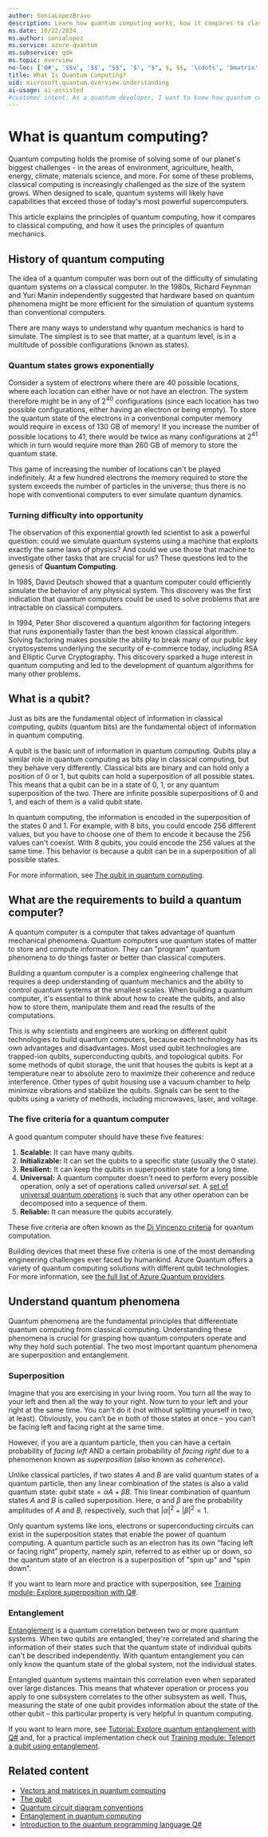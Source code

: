 ```yaml
---
author: SoniaLopezBravo
description: Learn how quantum computing works, how it compares to classical computing, and how it uses the principles of quantum mechanics.
ms.date: 10/22/2024
ms.author: sonialopez
ms.service: azure-quantum
ms.subservice: qdk
ms.topic: overview
no-loc: ['Q#', '$$v', '$$', "$$", '$', "$", $, $$, '\cdots', 'bmatrix', '\ddots', '\equiv', '\sum', '\begin', '\end', '\sqrt', '\otimes', '{', '}', '\text', '\phi', '\kappa', '\psi', '\alpha', '\beta', '\gamma', '\delta', '\omega', '\bra', '\ket', '\boldone', '\\\\', '\\', '=', '\frac', '\text', '\mapsto', '\dagger', '\to', '\begin{cases}', '\end{cases}', '\operatorname', '\braket', '\id', '\expect', '\defeq', '\variance', '\dd', '&', '\begin{align}', '\end{align}', '\Lambda', '\lambda', '\Omega', '\mathrm', '\left', '\right', '\qquad', '\times', '\big', '\langle', '\rangle', '\bigg', '\Big', '|', '\mathbb', '\vec', '\in', '\texttt', '\ne', '<', '>', '\leq', '\geq', '~~', '~', '\begin{bmatrix}', '\end{bmatrix}', '\_', Quantum Development Kit, Quantum machine learning, Quantum Intermediate Representation, target, targets]
title: What Is Quantum Computing?
uid: microsoft.quantum.overview.understanding
ai-usage: ai-assisted
#customer intent: As a quantum developer, I want to know how quantum computing works
---
```


# What is quantum computing?

Quantum computing holds the promise of solving some of our planet's biggest challenges - in the areas of environment, agriculture, health, energy, climate, materials science, and more. For some of these problems, classical computing is increasingly challenged as the size of the system grows. When designed to scale, quantum systems will likely have capabilities that exceed those of today's most powerful supercomputers.

This article explains the principles of quantum computing, how it compares to classical computing, and how it uses the principles of quantum mechanics.

## History of quantum computing

The idea of a quantum computer was born out of the difficulty of simulating quantum systems on a classical computer. In the 1980s, Richard Feynman and Yuri Manin independently suggested that hardware based on quantum phenomena might be more efficient for the simulation of quantum systems than conventional computers.

There are many ways to understand why quantum mechanics is hard to simulate. The simplest is to see that matter, at a quantum level, is in a multitude of possible configurations (known as states).

### Quantum states grows exponentially

Consider a system of electrons where there are $40$ possible locations, where each location can either have or not have an electron. The system therefore might be in any of $2^{40}$ configurations (since each location has two possible configurations, either having an electron or being empty). To store the quantum state of the electrons in a conventional computer memory would require in excess of $130$ GB of memory! If you increase the number of possible locations to $41$, there would be twice as many configurations at $2^{41}$ which in turn would require more than $260$ GB of memory to store the quantum state.

This game of increasing the number of locations can't be played indefinitely. At a few hundred electrons the memory required to store the system exceeds the number of particles in the universe; thus there is no hope with conventional computers to ever simulate quantum dynamics.

### Turning difficulty into opportunity

The observation of this exponential growth led scientist to ask a powerful question: could we simulate quantum systems using a machine that exploits exactly the same laws of physics? And could we use those that machine to investigate other tasks that are crucial for us? These questions led to the genesis of **Quantum Computing**.

In 1985, David Deutsch showed that a quantum computer could efficiently simulate the behavior of any physical system. This discovery was the first indication that quantum computers could be used to solve problems that are intractable on classical computers.

In 1994, Peter Shor discovered a quantum algorithm for factoring integers that runs exponentially faster than the best known classical algorithm. Solving factoring makes possible the ability to break many of our public key cryptosystems underlying the security of e-commerce today, including RSA and Elliptic Curve Cryptography. This discovery sparked a huge interest in quantum computing and led to the development of quantum algorithms for many other problems.

## What is a qubit?

Just as bits are the fundamental object of information in classical computing, *qubits* (quantum bits) are the fundamental object of information in quantum computing.

A qubit is the basic unit of information in quantum computing. Qubits play a similar role in quantum computing as bits play in classical computing, but they behave very differently. Classical bits are binary and can hold only a position of $0$ or $1$, but qubits can hold a superposition of all possible states. This means that a qubit can be in a state of 0, 1, or any quantum superposition of the two. There are infinite possible superpositions of 0 and 1, and each of them is a valid qubit state.

In quantum computing, the information is encoded in the superposition of the states 0 and 1. For example, with 8 bits, you could encode $256$ different values, but you have to choose one of them to encode it because the 256 values can't coexist. With 8 qubits, you could encode the 256 values at the same time. This behavior is because a qubit can be in a superposition of all possible states.

For more information, see [The qubit in quantum computing](xref:microsoft.quantum.concepts.qubit).

## What are the requirements to build a quantum computer?

A quantum computer is a computer that takes advantage of quantum mechanical phenomena. Quantum computers use quantum states of matter to store and compute information. They can "program" quantum phenomena to do things faster or better than classical computers.

Building a quantum computer is a complex engineering challenge that requires a deep understanding of quantum mechanics and the ability to control quantum systems at the smallest scales. When building a quantum computer, it's essential to think about how to create the qubits, and also how to store them, manipulate them and read the results of the computations. 

This is why scientists and engineers are working on different qubit technologies to build quantum computers, because each technology has its own advantages and disadvantages. Most used qubit technologies are trapped-ion qubits, superconducting qubits, and topological qubits. For some methods of qubit storage, the unit that houses the qubits is kept at a temperature near to absolute zero to maximize their coherence and reduce interference. Other types of qubit housing use a vacuum chamber to help minimize vibrations and stabilize the qubits. Signals can be sent to the qubits using a variety of methods, including microwaves, laser, and voltage.

### The five criteria for a quantum computer

A good quantum computer should have these five features:

1. **Scalable:** It can have many qubits.
1. **Initializable:** It can set the qubits to a specific state (usually the 0 state).
1. **Resilient:** It can keep the qubits in superposition state for a long time.
1. **Universal:** A quantum computer doesn't need to perform every possible operation, only a set of operations called *universal set*. A [set of universal quantum operations](xref:microsoft.quantum.concepts.tfactories#universal-set-of-quantum-gates) is such that any other operation can be decomposed into a sequence of them.
1. **Reliable:** It can measure the qubits accurately.

These five criteria are often known as the [Di Vincenzo criteria](https://en.wikipedia.org/wiki/DiVincenzo%27s_criteria) for quantum computation.

Building devices that meet these five criteria is one of the most demanding engineering challenges ever faced by humankind. Azure Quantum offers a variety of quantum computing solutions with different qubit technologies. For more information, see [the full list of Azure Quantum providers](xref:microsoft.quantum.reference.qc-target-list).

## Understand quantum phenomena

Quantum phenomena are the fundamental principles that differentiate quantum computing from classical computing. Understanding these phenomena is crucial for grasping how quantum computers operate and why they hold such potential. The two most important quantum phenomena are superposition and entanglement.

### Superposition

Imagine that you are exercising in your living room. You turn all the way to your left and then all the way to your right. Now turn to your left and your right at the same time. You can’t do it (not without splitting yourself in two, at least). Obviously, you can’t be in both of those states at once – you can’t be facing left and facing right at the same time.

However, if you are a quantum particle, then you can have a certain probability of *facing left* AND a certain probability of *facing right* due to a phenomenon known as *superposition* (also known as *coherence*).

Unlike classical particles, if two states $A$ and $B$ are valid quantum states of a quantum particle, then any linear combination of the states is also a valid
quantum state: $\text{qubit state}=\alpha A + \beta B$. This linear combination of quantum states $A$ and $B$ is called superposition. Here, $\alpha$ and $\beta$ are the probability amplitudes of $A$ and $B$, respectively, such that $|\alpha|^{2} + |\beta|^{2} = 1$. 

Only quantum systems like ions, electrons or superconducting circuits can exist in the superposition states that enable the power of quantum computing. A quantum particle such as an electron has its own “facing left or facing right” property, namely *spin*, referred to as either up or down, so the quantum state of an electron is a superposition of "spin up" and "spin down".

If you want to learn more and practice with superposition, see [Training module: Explore superposition with Q#](/training/modules/explore-superposition/).

### Entanglement

[Entanglement](xref:microsoft.quantum.concepts.entanglement) is a quantum correlation between two or more quantum systems. When two qubits are entangled, they're correlated and sharing the information of their states such that the quantum state of individual qubits can't be described independently. With quantum entanglement you can only know the quantum state of the global system, not the individual states.

Entangled quantum systems maintain this correlation even when separated over large distances. This means that whatever operation or process you apply to one subsystem correlates to the other subsystem as well. Thus, measuring the state of one qubit provides information about the state of the other qubit – this particular property is very helpful in quantum computing.

If you want to learn more, see [Tutorial: Explore quantum entanglement with Q#](xref:microsoft.quantum.tutorial-qdk.entanglement) and, for a practical implementation check out [Training module: Teleport a qubit using entanglement](/training/modules/explore-entanglement/).

## Related content

- [Vectors and matrices in quantum computing](xref:microsoft.quantum.concepts.vectors)
- [The qubit](xref:microsoft.quantum.concepts.qubit)
- [Quantum circuit diagram conventions](xref:microsoft.quantum.concepts.circuits)
- [Entanglement in quantum computing](xref:microsoft.quantum.concepts.entanglement)
- [Introduction to the quantum programming language Q#](xref:microsoft.quantum.qsharp-overview)


